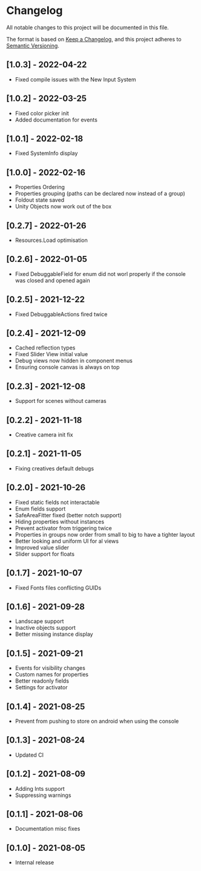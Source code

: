 # Changelog
All notable changes to this project will be documented in this file.

The format is based on [Keep a Changelog](https://keepachangelog.com/en/1.0.0/),
and this project adheres to [Semantic Versioning](https://semver.org/spec/v2.0.0.html).

## [1.0.3] - 2022-04-22
- Fixed compile issues with the New Input System

## [1.0.2] - 2022-03-25
- Fixed color picker init
- Added documentation for events

## [1.0.1] - 2022-02-18
- Fixed SystemInfo display

## [1.0.0] - 2022-02-16
- Properties Ordering
- Properties grouping (paths can be declared now instead of a group)
- Foldout state saved
- Unity Objects now work out of the box

## [0.2.7] - 2022-01-26
- Resources.Load optimisation

## [0.2.6] - 2022-01-05
- Fixed DebuggableField for enum did not worl properly if the console was closed and opened again

## [0.2.5] - 2021-12-22
- Fixed DebuggableActions fired twice

## [0.2.4] - 2021-12-09
- Cached reflection types
- Fixed Slider View initial value
- Debug views now hidden in component menus
- Ensuring console canvas is always on top

## [0.2.3] - 2021-12-08
- Support for scenes without cameras

## [0.2.2] - 2021-11-18
- Creative camera init fix

## [0.2.1] - 2021-11-05
- Fixing creatives default debugs

## [0.2.0] - 2021-10-26
- Fixed static fields not interactable
- Enum fields support
- SafeAreaFitter fixed (better notch support)
- Hiding properties without instances
- Prevent activator from triggering twice
- Properties in groups now order from small to big to have a tighter layout
- Better looking and uniform UI for al views
- Improved value slider
- Slider support for floats

## [0.1.7] - 2021-10-07
- Fixed Fonts files conflicting GUIDs

## [0.1.6] - 2021-09-28
- Landscape support
- Inactive objects support
- Better missing instance display

## [0.1.5] - 2021-09-21
- Events for visibility changes
- Custom names for properties
- Better readonly fields
- Settings for activator

## [0.1.4] - 2021-08-25
- Prevent from pushing to store on android when using the console

## [0.1.3] - 2021-08-24
- Updated CI

## [0.1.2] - 2021-08-09
- Adding Ints support
- Suppressing warnings

## [0.1.1] - 2021-08-06
- Documentation misc fixes

## [0.1.0] - 2021-08-05
- Internal release


